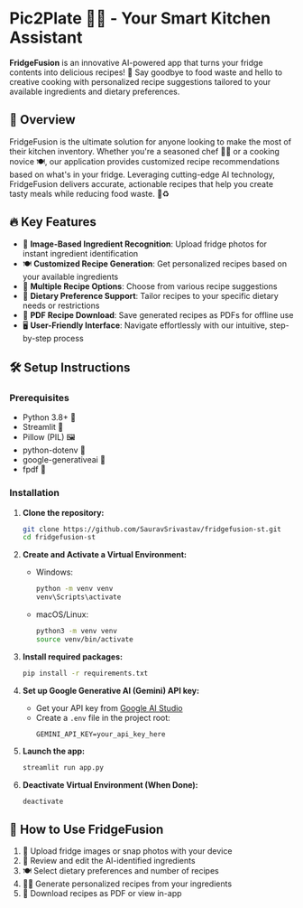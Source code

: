 # Pic2Plate 🍳🥗 - Your Smart Kitchen Assistant

**FridgeFusion** is an innovative AI-powered app that turns your fridge contents into delicious recipes! 🚀 Say goodbye to food waste and hello to creative cooking with personalized recipe suggestions tailored to your available ingredients and dietary preferences.

## 🌟 Overview

FridgeFusion is the ultimate solution for anyone looking to make the most of their kitchen inventory. Whether you're a seasoned chef 👨‍🍳 or a cooking novice 🍽️, our application provides customized recipe recommendations based on what's in your fridge. Leveraging cutting-edge AI technology, FridgeFusion delivers accurate, actionable recipes that help you create tasty meals while reducing food waste. 🌿♻️

## 🔥 Key Features

- 📸 **Image-Based Ingredient Recognition**: Upload fridge photos for instant ingredient identification
- 🍽️ **Customized Recipe Generation**: Get personalized recipes based on your available ingredients
- 🍣 **Multiple Recipe Options**: Choose from various recipe suggestions
- 🥕 **Dietary Preference Support**: Tailor recipes to your specific dietary needs or restrictions
- 📄 **PDF Recipe Download**: Save generated recipes as PDFs for offline use
- 🖥️ **User-Friendly Interface**: Navigate effortlessly with our intuitive, step-by-step process

## 🛠️ Setup Instructions

### Prerequisites

- Python 3.8+ 🐍
- Streamlit 🌟
- Pillow (PIL) 🖼️
- python-dotenv 🔐
- google-generativeai 🧠
- fpdf 📄

### Installation

1. **Clone the repository:**
    ```bash
    git clone https://github.com/SauravSrivastav/fridgefusion-st.git
    cd fridgefusion-st
    ```

2. **Create and Activate a Virtual Environment:**
    - Windows:
      ```bash
      python -m venv venv
      venv\Scripts\activate
      ```
    - macOS/Linux:
      ```bash
      python3 -m venv venv
      source venv/bin/activate
      ```

3. **Install required packages:**
    ```bash
    pip install -r requirements.txt
    ```

4. **Set up Google Generative AI (Gemini) API key:**
    - Get your API key from [Google AI Studio](https://aistudio.google.com/app/apikey)
    - Create a `.env` file in the project root:
      ```env
      GEMINI_API_KEY=your_api_key_here
      ```

5. **Launch the app:**
    ```bash
    streamlit run app.py
    ```

6. **Deactivate Virtual Environment (When Done):**
    ```bash
    deactivate
    ```

## 🚀 How to Use FridgeFusion

1. 📸 Upload fridge images or snap photos with your device
2. 📝 Review and edit the AI-identified ingredients
3. 🍽️ Select dietary preferences and number of recipes
4. 👨‍🍳 Generate personalized recipes from your ingredients
5. 💾 Download recipes as PDF or view in-app

